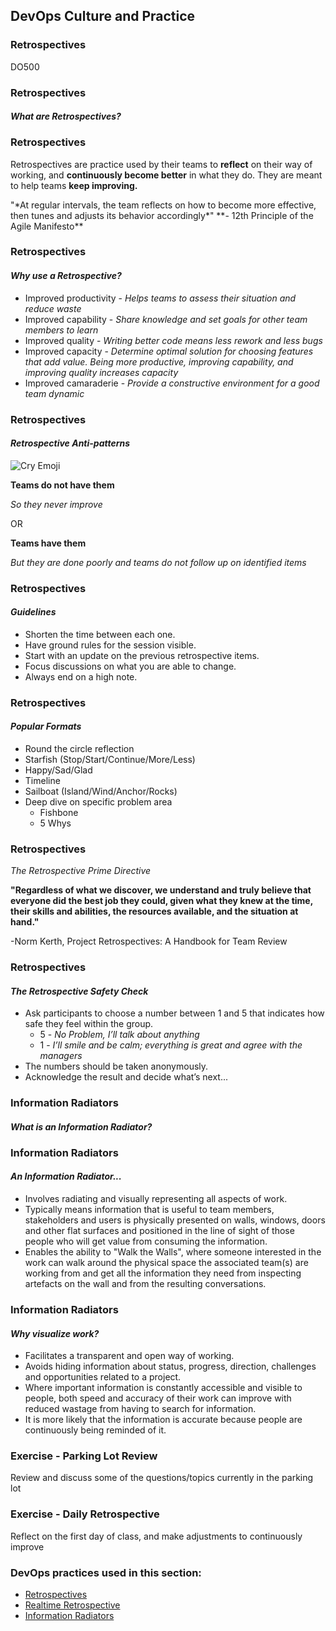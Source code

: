 <!-- .slide: data-background-image="images/RH_NewBrand_Background.png"  -->
## DevOps Culture and Practice <!-- {_class="course-title"} -->
### Retrospectives <!-- {_class="title-color"} -->
DO500 <!-- {_class="title-color"} -->



<!-- .slide: id="retrospectives" -->
### Retrospectives
#### _What are Retrospectives?_



### Retrospectives

Retrospectives are practice used by their teams to **reflect** on their way of working, and **continuously become better** in what they do. They are meant to help teams **keep improving.**

<!-- {_class="fragment" data-fragment-index="1"} -->"*At regular intervals, the team reflects on how to become more effective, then tunes and adjusts its behavior accordingly*"

<!-- {_class="fragment" data-fragment-index="1"} --> **- 12th Principle of the Agile Manifesto**



### Retrospectives
#### _Why use a Retrospective?_
- Improved productivity - *Helps teams to assess their situation and reduce waste*
- Improved capability - *Share knowledge and set goals for other team members to learn*
- Improved quality - *Writing better code means less rework and less bugs*
- Improved capacity - *Determine optimal solution for choosing features that add value. Being more productive, improving capability, and improving quality increases capacity*
- Improved camaraderie - *Provide a constructive environment for a good team dynamic*



### Retrospectives
#### _Retrospective Anti-patterns_
![Cry Emoji](images/cryemoji.png) <!-- {_class="inline-image"} -->

**Teams do not have them**

_So they never improve_

OR  

**Teams have them**

_But they are done poorly and teams do not follow up on identified items_



### Retrospectives
#### _Guidelines_
- Shorten the time between each one.
- Have ground rules for the session visible.
- Start with an update on the previous retrospective items.
- Focus discussions on what you are able to change.
- Always end on a high note.



### Retrospectives
#### _Popular Formats_
- Round the circle reflection
- Starfish (Stop/Start/Continue/More/Less)
- Happy/Sad/Glad
- Timeline
- Sailboat (Island/Wind/Anchor/Rocks)
- Deep dive on specific problem area
  - Fishbone
  - 5 Whys



### Retrospectives
_The Retrospective Prime Directive_

**"Regardless of what we discover, we understand and truly believe that everyone
did the best job they could, given what they knew at the time, their skills and
abilities, the resources available, and the situation at hand."**

-Norm Kerth, Project Retrospectives: A Handbook for Team Review



### Retrospectives
#### _The Retrospective Safety Check_

- Ask participants to choose a number between 1 and 5 that indicates how safe they feel within the group.
  - 5 - *No Problem, I’ll talk about anything*
  - 1 - *I’ll smile and be calm; everything is great and agree with the managers*
- The numbers should be taken anonymously.
- Acknowledge the result and decide what’s next...




<!-- .slide: id="information-radiators" -->
### Information Radiators
#### _What is an Information Radiator?_



### Information Radiators
#### _An Information Radiator..._
- Involves radiating and visually representing all aspects of work.
- Typically means information that is useful to team members, stakeholders and users is physically presented on walls, windows, doors and other flat surfaces and positioned in the line of sight of those people who will get value from consuming the information.
- Enables the ability to "Walk the Walls", where someone interested in the work can walk around the physical space the associated team(s) are working from and get all the information they need from inspecting artefacts on the wall and from the resulting conversations.



### Information Radiators
#### _Why visualize work?_
- Facilitates a transparent and open way of working.
- Avoids hiding information about status, progress, direction, challenges and opportunities related to a project.
- Where important information is constantly accessible and visible to people, both speed and accuracy of their work can improve with reduced wastage from having to search for information.
- It is more likely that the information is accurate because people are continuously being reminded of it.



### Exercise - Parking Lot Review
Review and discuss some of the questions/topics currently in the parking lot



### Exercise - Daily Retrospective
Reflect on the first day of class, and make adjustments to continuously improve



<!-- .slide: data-background-image="images/chef-background.png" class="white-style" -->
### DevOps practices used in this section:
- [Retrospectives](https://openpracticelibrary.com/practice/retrospectives/)
- [Realtime Retrospective](https://openpracticelibrary.com/practice/realtime-retrospective/)
- [Information Radiators](https://openpracticelibrary.com/practice/visualisation-of-work/)
